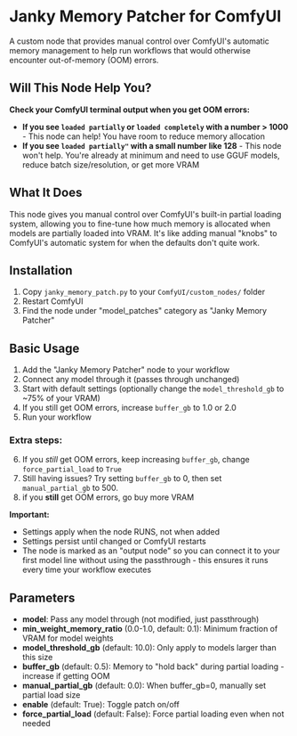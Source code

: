 # Janky Memory Patcher for ComfyUI

A custom node that provides manual control over ComfyUI's automatic memory management to help run workflows that would otherwise encounter out-of-memory (OOM) errors.

## Will This Node Help You?

**Check your ComfyUI terminal output when you get OOM errors:**
- **If you see `loaded partially` or `loaded completely` with a number > 1000** - This node can help! You have room to reduce memory allocation
- **If you see `loaded partially"` with a small number like 128** - This node won't help. You're already at minimum and need to use GGUF models, reduce batch size/resolution, or get more VRAM

## What It Does

This node gives you manual control over ComfyUI's built-in partial loading system, allowing you to fine-tune how much memory is allocated when models are partially loaded into VRAM. It's like adding manual "knobs" to ComfyUI's automatic system for when the defaults don't quite work.

## Installation

1. Copy `janky_memory_patch.py` to your `ComfyUI/custom_nodes/` folder
2. Restart ComfyUI
3. Find the node under "model_patches" category as "Janky Memory Patcher"

## Basic Usage

1. Add the "Janky Memory Patcher" node to your workflow
2. Connect any model through it (passes through unchanged)
3. Start with default settings (optionally change the `model_threshold_gb` to ~75% of your VRAM)
4. If you still get OOM errors, increase `buffer_gb` to 1.0 or 2.0
5. Run your workflow

### Extra steps:
6. If you *still* get OOM errors, keep increasing `buffer_gb`, change `force_partial_load` to `True`
7. Still having issues? Try setting `buffer_gb` to 0, then set `manual_partial_gb` to 500.
8. if you **still** get OOM errors, go buy more VRAM

**Important:** 
- Settings apply when the node RUNS, not when added
- Settings persist until changed or ComfyUI restarts
- The node is marked as an "output node" so you can connect it to your first model line without using the passthrough - this ensures it runs every time your workflow executes

## Parameters

- **model**: Pass any model through (not modified, just passthrough)
- **min_weight_memory_ratio** (0.0-1.0, default: 0.1): Minimum fraction of VRAM for model weights
- **model_threshold_gb** (default: 10.0): Only apply to models larger than this size
- **buffer_gb** (default: 0.5): Memory to "hold back" during partial loading - increase if getting OOM
- **manual_partial_gb** (default: 0.0): When buffer_gb=0, manually set partial load size
- **enable** (default: True): Toggle patch on/off
- **force_partial_load** (default: False): Force partial loading even when not needed